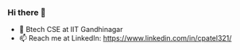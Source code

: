 ### Hi there 👋
- 🔭 Btech CSE at IIT Gandhinagar
- 📫 Reach me at LinkedIn: https://www.linkedin.com/in/cpatel321/ 
<!--
**cpatel321/cpatel321** is a ✨ _special_ ✨ repository because its `README.md` (this file) appears on your GitHub profile.

Here are some ideas to get you started:

nothing her

- 📫 How to reach me: fb.com/cpatel321
- 😄 Pronouns: ...
- ⚡ Fun fact: ...
-->
